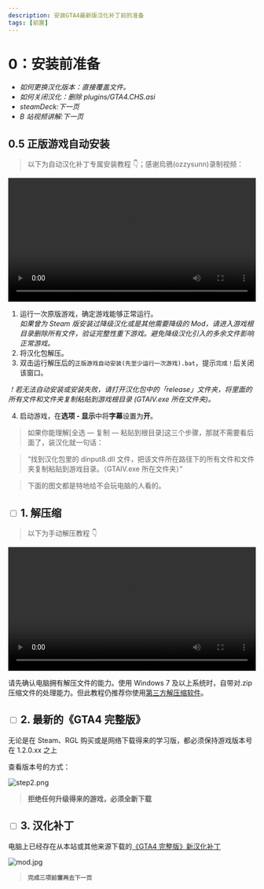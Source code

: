 ```yaml
---
description: 安装GTA4最新版汉化补丁前的准备
tags: [前置]
---
```


# 0：安装前准备

- _如何更换汉化版本：直接覆盖文件。_
- _如何关闭汉化：删除 plugins/GTA4.CHS.asi_
- _steamDeck:下一页_
- _B 站视频讲解:下一页_

## 0.5 正版游戏自动安装

> 以下为自动汉化补丁专属安装教程 👇；感谢烏鴉(ozzysunn)录制视频：

<video src='https://cloudflare-imgbed-4n1.pages.dev/file/1727105504303_GTA4汉化教程(自动).mp4'
controls="controls" width='100%'>
</video>
 

1. 运行一次原版游戏，确定游戏能够正常运行。<br/>
   _如果曾为 Steam 版安装过降级汉化或是其他需要降级的 Mod，请进入游戏根目录删除所有文件，验证完整性重下游戏。避免降级汉化引入的多余文件影响正常游戏。_
2. 将汉化包解压。
3. 双击运行解压后的`正版游戏自动安装(先至少运行一次游戏).bat`，提示`完成！`后关闭该窗口。

_！若无法自动安装或安装失败，请打开汉化包中的「release」文件夹，将里面的所有文件和文件夹复制粘贴到游戏根目录 (GTAIV.exe 所在文件夹)。_

4. 启动游戏，在**选项 - 显示**中将**字幕**设置为**开**。

> 如果你能理解[全选 — 复制 — 粘贴到根目录]这三个步骤，那就不需要看后面了，装汉化就一句话：

> “找到汉化包里的 dinput8.dll 文件，把该文件所在路径下的所有文件和文件夹复制粘贴到游戏目录。（GTAIV.exe 所在文件夹）”

> 下面的图文都是特地给不会玩电脑的人看的。

## <input type='checkbox' /> 1. 解压缩

> 以下为手动解压教程 👇

<video src='https://cloudflare-imgbed-4n1.pages.dev/file/1727105662143_GTA4汉化教程(手动).mp4'
controls="controls" width='100%'>
</video>

请先确认电脑拥有解压文件的能力。使用 Windows 7 及以上系统时，自带对.zip 压缩文件的处理能力。但此教程仍推荐你使用[第三方解压缩软件](https://www.bandisoft.com/bandizip/)。

## <input type='checkbox' /> 2. 最新的《GTA4 完整版》

无论是在 Steam、RGL 购买或是网络下载得来的学习版，都必须保持游戏版本号在 1.2.0.xx 之上

查看版本号的方式：

![step2.png](https://cloudflare-imgbed-4n1.pages.dev/file/1727637228607_step2.png)


> **拒绝任何升级得来的游戏，必须全新下载**

## <input type='checkbox' /> 3. 汉化补丁

电脑上已经存在从本站或其他来源下载的[《GTA4 完整版》新汉化补丁](../intro.md#下载)

![mod.jpg](https://cloudflare-imgbed-4n1.pages.dev/file/1727637226010_mod.jpg)

> **`完成三项前置再去下一页`**
